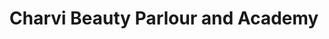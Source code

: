 ---
title: "Charvi Beauty Parlour and Academy"
url: /mumbai/charvi-beauty-parlour-and-academy/
shop: Kosmetik
---